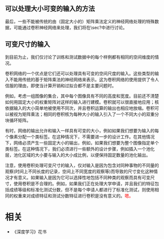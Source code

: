 


## 可以处理大小可变的输入的方法

最后，一些不能被传统的由（固定大小的）矩阵乘法定义的神经网络处理的特殊数据，可能通过卷积神经网络来处理，我们将在\sec?中进行讨论。



## 可变尺寸的输入

到目前为止，我们仅讨论了训练和测试数据中的每个样例都有相同的空间维度的情况。

卷积网络的一个优点是它们还可以处理具有可变的空间尺度的输入。这些类型的输入不能用传统的基于矩阵乘法的神经网络来表示。这为卷积网络的使用提供了令人信服的理由，即使当计算开销和过拟合都不是主要问题时。

例如，考虑一组图像的集合，其中每个图像具有不同的高度和宽度。目前还不清楚如何用固定大小的权重矩阵对这样的输入进行建模。卷积就可以很直接地应用；核依据输入的大小简单地被使用不同次，并且卷积运算的输出也相应地放缩。卷积可以被视为矩阵乘法；相同的卷积核为每种大小的输入引入了一个不同大小的双重分块循环矩阵。

有时，网络的输出允许和输入一样具有可变的大小，例如如果我们想要为输入的每个像素分配一个类标签。在这种情况下，不需要进一步的设计工作。在其他情况下，网络必须产生一些固定大小的输出，例如，如果我们想要为整个图像指定单个类标签。在这种情况下，我们必须进行一些额外的设计步骤，例如插入一个池化层，池化区域的大小要与输入的大小成比例，以便保持固定数量的池化输出。

注意，使用卷积处理可变尺寸的输入，仅对输入是因为包含对同种事物的不同量的观察(时间上不同长度的记录，空间上不同宽度的观察等)而导致的尺寸变化这种情况才有意义。如果输入是因为它可以选择性地包括不同种类的观察而具有可变尺寸，使用卷积是不合理的。例如，如果我们正在处理大学申请，并且我们的特征包括成绩等级和标准化测试分数，但不是每个申请人都进行了标准化测试，则使用相同的权重来对成绩特征和测试分数特征进行卷积是没有意义的。<span style="color:red;">嗯。</span>



# 相关

- 《深度学习》花书
